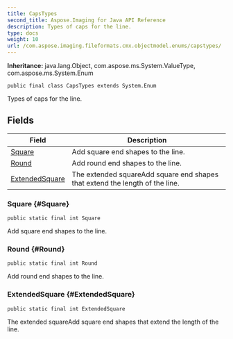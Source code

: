 ```yaml
---
title: CapsTypes
second_title: Aspose.Imaging for Java API Reference
description: Types of caps for the line.
type: docs
weight: 10
url: /com.aspose.imaging.fileformats.cmx.objectmodel.enums/capstypes/
---
```

**Inheritance:**
java.lang.Object, com.aspose.ms.System.ValueType, com.aspose.ms.System.Enum
```
public final class CapsTypes extends System.Enum
```

Types of caps for the line.
## Fields

| Field | Description |
| --- | --- |
| [Square](#Square) | Add square end shapes to the line. |
| [Round](#Round) | Add round end shapes to the line. |
| [ExtendedSquare](#ExtendedSquare) | The extended squareAdd square end shapes that extend the length of the line. |
### Square {#Square}
```
public static final int Square
```


Add square end shapes to the line.

### Round {#Round}
```
public static final int Round
```


Add round end shapes to the line.

### ExtendedSquare {#ExtendedSquare}
```
public static final int ExtendedSquare
```


The extended squareAdd square end shapes that extend the length of the line.

